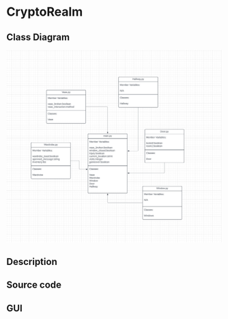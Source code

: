# CryptoRealm

## Class Diagram
![Images](https://github.com/Rahul7834/Empty-Rooms/blob/main/Images/Screenshot%202024-03-13%20194814.png)
## Description

## Source code

## GUI
